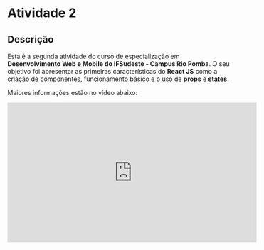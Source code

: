 # Atividade 2

## Descrição

Esta é a segunda atividade do curso de especialização em **Desenvolvimento Web e Mobile do IFSudeste - Campus Rio Pomba**. O seu objetivo foi apresentar as primeiras características do **React JS** como a criação de componentes, funcionamento básico e o uso de **props** e **states**.

Maiores informações estão no vídeo abaixo:

<iframe width="560" height="315" src="https://www.youtube.com/embed/_-Ptzi9DCoQ" frameborder="0" allow="accelerometer; autoplay; clipboard-write; encrypted-media; gyroscope; picture-in-picture" allowfullscreen></iframe>